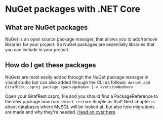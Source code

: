 # NuGet packages with .NET Core

## What are NuGet packages

NuGet is an open source package manager, that allows you to add/remove libraries for your project. So NuGet packages are essentially libraries that you can include in your project.

## How do I get these packages

NuGets are most easily added through the NuGet package manager in visual studio but can also added through the CLI as follows:
```dotnet add GirafRest.csproj package <packageName> [-v <versionNumber>```

Open your GirafRest.csproj file and you should find a PackageReference to the new package now run:
```dotnet restore```
Simple as that! Next chapter is about databases where MySQL will be looked at, but also how migrations are made and why they're needed. [Head on over here](./Database.md).